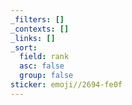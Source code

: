 ```yaml
---
_filters: []
_contexts: []
_links: []
_sort:
  field: rank
  asc: false
  group: false
sticker: emoji//2694-fe0f
---
```

